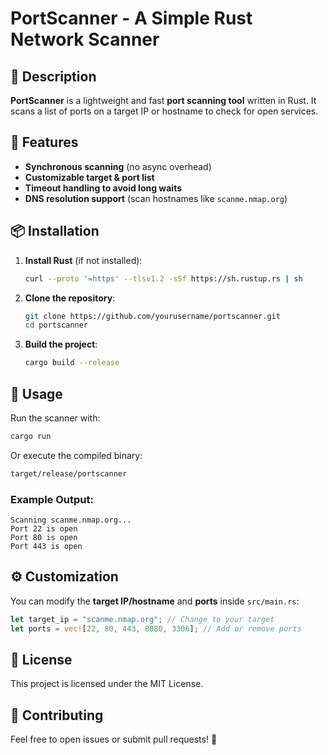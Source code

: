 # PortScanner - A Simple Rust Network Scanner

## 📌 Description
**PortScanner** is a lightweight and fast **port scanning tool** written in Rust. It scans a list of ports on a target IP or hostname to check for open services.

## 🚀 Features
- **Synchronous scanning** (no async overhead)
- **Customizable target & port list**
- **Timeout handling to avoid long waits**
- **DNS resolution support** (scan hostnames like `scanme.nmap.org`)

## 📦 Installation
1. **Install Rust** (if not installed):
   ```sh
   curl --proto '=https' --tlsv1.2 -sSf https://sh.rustup.rs | sh
   ```
2. **Clone the repository**:
   ```sh
   git clone https://github.com/yourusername/portscanner.git
   cd portscanner
   ```
3. **Build the project**:
   ```sh
   cargo build --release
   ```

## 🔧 Usage
Run the scanner with:
```sh
cargo run
```

Or execute the compiled binary:
```sh
target/release/portscanner
```

### Example Output:
```
Scanning scanme.nmap.org...
Port 22 is open
Port 80 is open
Port 443 is open
```

## ⚙️ Customization
You can modify the **target IP/hostname** and **ports** inside `src/main.rs`:
```rust
let target_ip = "scanme.nmap.org"; // Change to your target
let ports = vec![22, 80, 443, 8080, 3306]; // Add or remove ports
```

## 📜 License
This project is licensed under the MIT License.

## 🙌 Contributing
Feel free to open issues or submit pull requests! 🚀

